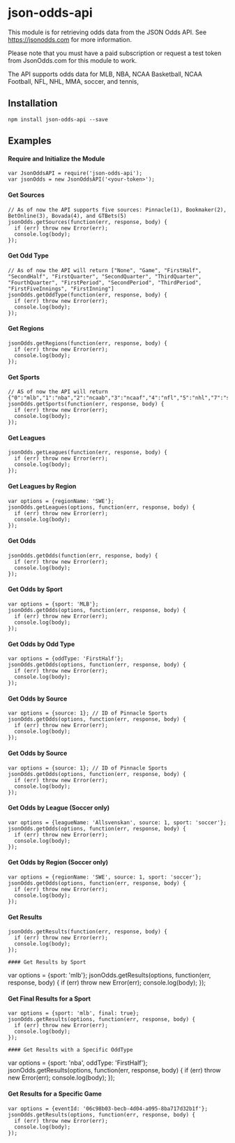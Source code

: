 # json-odds-api

This module is for retrieving odds data from the JSON Odds API.  See https://jsonodds.com for more information.

Please note that you must have a paid subscription or request a test token from JsonOdds.com for this module to work.

The API supports odds data for MLB, NBA, NCAA Basketball, NCAA Football, NFL, NHL, MMA, soccer, and tennis,

## Installation
`npm install json-odds-api --save`

## Examples

#### Require and Initialize the Module
```
var JsonOddsAPI = require('json-odds-api');
var jsonOdds = new JsonOddsAPI('<your-token>');
```

#### Get Sources
````
// As of now the API supports five sources: Pinnacle(1), Bookmaker(2), BetOnline(3), Bovada(4), and GTBets(5)
jsonOdds.getSources(function(err, response, body) {
  if (err) throw new Error(err);
  console.log(body);
});
````

#### Get Odd Type
````
// As of now the API will return ["None", "Game", "FirstHalf", "SecondHalf", "FirstQuarter", "SecondQuarter", "ThirdQuarter", "FourthQuarter", "FirstPeriod", "SecondPeriod", "ThirdPeriod", "FirstFiveInnings", "FirstInning"]
jsonOdds.getOddType(function(err, response, body) {
  if (err) throw new Error(err);
  console.log(body);
});
````

#### Get Regions
````
jsonOdds.getRegions(function(err, response, body) {
  if (err) throw new Error(err);
  console.log(body);
});
````

#### Get Sports
````
// AS of now the API will return {"0":"mlb","1":"nba","2":"ncaab","3":"ncaaf","4":"nfl","5":"nhl","7":"soccer","11":"mma","9":"tennis","12":"None"}
jsonOdds.getSports(function(err, response, body) {
  if (err) throw new Error(err);
  console.log(body);
});
````

#### Get Leagues
````
jsonOdds.getLeagues(function(err, response, body) {
  if (err) throw new Error(err);
  console.log(body);
});
````

#### Get Leagues by Region
````
var options = {regionName: 'SWE'};
jsonOdds.getLeagues(options, function(err, response, body) {
  if (err) throw new Error(err);
  console.log(body);
});
````

#### Get Odds
````
jsonOdds.getOdds(function(err, response, body) {
  if (err) throw new Error(err);
  console.log(body);
});
````

#### Get Odds by Sport
````
var options = {sport: 'MLB'};
jsonOdds.getOdds(options, function(err, response, body) {
  if (err) throw new Error(err);
  console.log(body);
});
````

#### Get Odds by Odd Type
````
var options = {oddType: 'FirstHalf'};
jsonOdds.getOdds(options, function(err, response, body) {
  if (err) throw new Error(err);
  console.log(body);
});
````

#### Get Odds by Source
````
var options = {source: 1}; // ID of Pinnacle Sports
jsonOdds.getOdds(options, function(err, response, body) {
  if (err) throw new Error(err);
  console.log(body);
});
````

#### Get Odds by Source
````
var options = {source: 1}; // ID of Pinnacle Sports
jsonOdds.getOdds(options, function(err, response, body) {
  if (err) throw new Error(err);
  console.log(body);
});
````

#### Get Odds by League (Soccer only)
````
var options = {leagueName: 'Allsvenskan', source: 1, sport: 'soccer'};
jsonOdds.getOdds(options, function(err, response, body) {
  if (err) throw new Error(err);
  console.log(body);
});
````

#### Get Odds by Region (Soccer only)
````
var options = {regionName: 'SWE', source: 1, sport: 'soccer'};
jsonOdds.getOdds(options, function(err, response, body) {
  if (err) throw new Error(err);
  console.log(body);
});
````

#### Get Results
````
jsonOdds.getResults(function(err, response, body) {
  if (err) throw new Error(err);
  console.log(body);
});

#### Get Results by Sport
````
var options = {sport: 'mlb'};
jsonOdds.getResults(options, function(err, response, body) {
  if (err) throw new Error(err);
  console.log(body);
});

#### Get Final Results for a Sport
````
var options = {sport: 'mlb', final: true};
jsonOdds.getResults(options, function(err, response, body) {
  if (err) throw new Error(err);
  console.log(body);
});

#### Get Results with a Specific OddType
````
var options = {sport: 'nba', oddType: 'FirstHalf'};
jsonOdds.getResults(options, function(err, response, body) {
  if (err) throw new Error(err);
  console.log(body);
});

#### Get Results for a Specific Game
````
var options = {eventId: '06c98b03-becb-4d04-a095-8ba717d32b1f'};
jsonOdds.getResults(options, function(err, response, body) {
  if (err) throw new Error(err);
  console.log(body);
});
